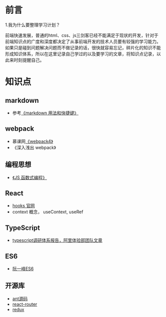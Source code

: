 # 前言

1.我为什么要整理学习计划？

  前端快速发展，普通的html、css、js三剑客已经不能满足于现状的开发，针对于前端知识点的广度和深度都决定了从事前端开发的技术人员要有较强的学习能力。如果只是碰到问题解决问题而不做记录的话，很快就容易忘记，碎片化的知识不能形成知识体系，所以在这里记录自己学过的以及要学习的文章，将知识点记录，以此来时刻提醒自己。

# 知识点

## markdown

- 参考[《markdown 用法和快捷键》](https://www.jianshu.com/p/228b648734d6)

## webpack

- 慕课网[《webpack4》](https://coding.imooc.com/class/316.html)
- 《深入浅出 webpack》

## 编程思想

- [《JS 函数式编程》](https://llh911001.gitbooks.io/mostly-adequate-guide-chinese/content/ch1.html)

## React

- [hooks 官网](https://react.docschina.org/docs/hooks-intro.html)
- context 概念， useContext, useRef

## TypeScript

- [typescript调研体系报告，阿里体验部团队文章](https://juejin.im/post/59c46bc86fb9a00a4636f939) 

## ES6

- [阮一峰ES6](https://es6.ruanyifeng.com/)

## 开源库
- [ant源码](https://github.com/ant-design/ant-design)
- [react-router](https://reacttraining.com/react-router/)
- [redux](http://redux.js.org)
